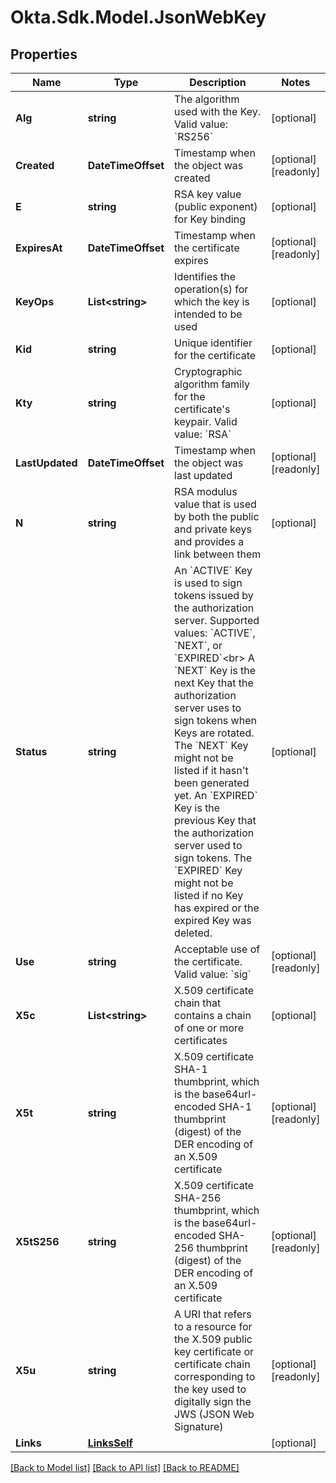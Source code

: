 # Okta.Sdk.Model.JsonWebKey

## Properties

Name | Type | Description | Notes
------------ | ------------- | ------------- | -------------
**Alg** | **string** | The algorithm used with the Key. Valid value: &#x60;RS256&#x60; | [optional] 
**Created** | **DateTimeOffset** | Timestamp when the object was created | [optional] [readonly] 
**E** | **string** | RSA key value (public exponent) for Key binding | [optional] 
**ExpiresAt** | **DateTimeOffset** | Timestamp when the certificate expires | [optional] [readonly] 
**KeyOps** | **List&lt;string&gt;** | Identifies the operation(s) for which the key is intended to be used | [optional] 
**Kid** | **string** | Unique identifier for the certificate | [optional] 
**Kty** | **string** | Cryptographic algorithm family for the certificate&#39;s keypair. Valid value: &#x60;RSA&#x60; | [optional] 
**LastUpdated** | **DateTimeOffset** | Timestamp when the object was last updated | [optional] [readonly] 
**N** | **string** | RSA modulus value that is used by both the public and private keys and provides a link between them | [optional] 
**Status** | **string** | An &#x60;ACTIVE&#x60; Key is used to sign tokens issued by the authorization server. Supported values: &#x60;ACTIVE&#x60;, &#x60;NEXT&#x60;, or &#x60;EXPIRED&#x60;&lt;br&gt; A &#x60;NEXT&#x60; Key is the next Key that the authorization server uses to sign tokens when Keys are rotated. The &#x60;NEXT&#x60; Key might not be listed if it hasn&#39;t been generated yet. An &#x60;EXPIRED&#x60; Key is the previous Key that the authorization server used to sign tokens. The &#x60;EXPIRED&#x60; Key might not be listed if no Key has expired or the expired Key was deleted. | [optional] 
**Use** | **string** | Acceptable use of the certificate. Valid value: &#x60;sig&#x60; | [optional] [readonly] 
**X5c** | **List&lt;string&gt;** | X.509 certificate chain that contains a chain of one or more certificates | [optional] 
**X5t** | **string** | X.509 certificate SHA-1 thumbprint, which is the base64url-encoded SHA-1 thumbprint (digest) of the DER encoding of an X.509 certificate | [optional] [readonly] 
**X5tS256** | **string** | X.509 certificate SHA-256 thumbprint, which is the base64url-encoded SHA-256 thumbprint (digest) of the DER encoding of an X.509 certificate | [optional] [readonly] 
**X5u** | **string** | A URI that refers to a resource for the X.509 public key certificate or certificate chain corresponding to the key used to digitally sign the JWS (JSON Web Signature) | [optional] [readonly] 
**Links** | [**LinksSelf**](LinksSelf.md) |  | [optional] 

[[Back to Model list]](../README.md#documentation-for-models) [[Back to API list]](../README.md#documentation-for-api-endpoints) [[Back to README]](../README.md)

